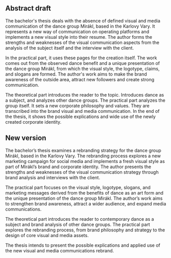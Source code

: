 ## Abstract draft
The bachelor's thesis deals with the absence of defined visual and media communication of the dance group Mirákl, based in the Karlovy Vary. It represents a new way of communication on operating platforms and implements a new visual style into their resume. The author forms the strengths and weaknesses of the visual communication aspects from the analysis of the subject itself and the interview with the client. 

In the practical part, it uses these pages for the creation itself. The work comes out from the observed dance benefit and a unique presentation of the dance group Mirákl, from which the visual style, the logotype, claims, and slogans are formed. The author's work aims to make the brand awareness of the outside area, attract new followers and create strong communication. 

The theoretical part introduces the reader to the topic. Introduces dance as a subject, and analyzes other dance groups. The practical part analyzes the group itself. It sets a new corporate philosophy and values. They are transcribed into the brand visual and media communication. In the end of the thesis, it shows the possible explications and wide use of the newly created corporate identity.

## New version

The bachelor’s thesis examines a rebranding strategy for the dance group Mirákl, based in the Karlovy Vary. The rebranding process explores a new marketing campaign for social media and implements a fresh visual style as part of Mirákl’s brand and corporate identity. The author presents the strengths and weaknesses of the visual communication strategy through brand analysis and interviews with the client.

The practical part focuses on the visual style, logotype, slogans, and marketing messages derived from the benefits of dance as an art form and the unique presentation of the dance group Mirákl. The author’s work aims to strengthen brand awareness, attract a wider audience, and expand media communications.

The theoretical part introduces the reader to contemporary dance as a subject and brand analysis of other dance groups. The practical part explores the rebranding process, from brand philosophy and strategy to the design of core visual and media assets.

The thesis intends to present the possible explications and applied use of the new visual and media communications rebrand.
